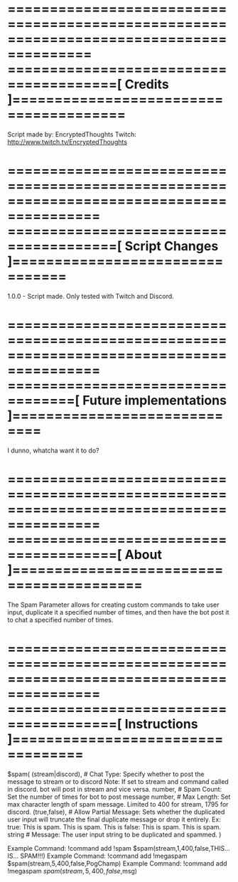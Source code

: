 ========================================================================================
=======================================[ Credits ]=======================================
=========================================================================================

Script made by:         EncryptedThoughts
Twitch:                 http://www.twitch.tv/EncryptedThoughts

=========================================================================================
=======================================[ Script Changes ]================================
=========================================================================================

1.0.0 - Script made. Only tested with Twitch and Discord.

=========================================================================================
==================================[ Future implementations ]=============================
=========================================================================================

I dunno, whatcha want it to do?

=========================================================================================
=======================================[ About ]=========================================
=========================================================================================

The Spam Parameter allows for creating custom commands to take user input, duplicate it
a specified number of times, and then have the bot post it to chat a specified number
of times.

=========================================================================================
=======================================[ Instructions ]==================================
=========================================================================================

$spam(
    (stream|discord),   # Chat Type: Specify whether to post the message to stream or to discord
                          Note: If set to stream and command called in discord. bot will post in 
                          stream and vice versa.
    number,             # Spam Count: Set the number of times for bot to post message
    number,             # Max Length: Set max character length of spam message. 
                          Limited to 400 for stream, 1795 for discord.
    (true,false),       # Allow Partial Message: Sets whether the duplicated user input will
                          truncate the final duplicate message or drop it entirely.
                          Ex: true: This is spam. This is spam. This is
                             false: This is spam. This is spam.
    string              # Message: The user input string to be duplicated and spammed.
)

Example Command: !command add !spam $spam(stream,1,400,false,THIS... IS... SPAM!!!)
Example Command: !command add !megaspam $spam(stream,5,400,false,PogChamp)
Example Command: !command add !megaspam $spam(stream,5,400,false,$msg)
